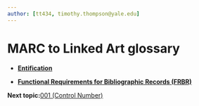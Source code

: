 ```yaml
---
author: [tt434, timothy.thompson@yale.edu]
---
```


# MARC to Linked Art glossary

-   **[Entification](../glossary/entification.md)**  

-   **[Functional Requirements for Bibliographic Records \(FRBR\)](../glossary/frbr.md)**  


**Next topic:**[001 \(Control Number\)](../tables/001_bib_table.md)

